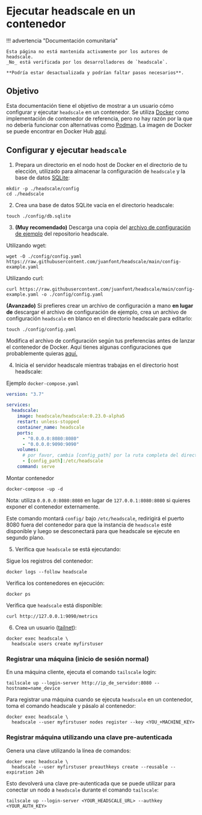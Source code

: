 # Ejecutar headscale en un contenedor

!!! advertencia "Documentación comunitaria"

    Esta página no está mantenida activamente por los autores de headscale.
    _No_ está verificada por los desarrolladores de `headscale`.

    **Podría estar desactualizada y podrían faltar pasos necesarios**.

## Objetivo

Esta documentación tiene el objetivo de mostrar a un usuario cómo configurar y ejecutar `headscale` en un contenedor.
Se utiliza [Docker](https://www.docker.com) como implementación de contenedor de referencia, pero no hay razón por la que no debería
funcionar con alternativas como [Podman](https://podman.io). La imagen de Docker se puede encontrar en Docker Hub [aquí](https://hub.docker.com/r/headscale/headscale).

## Configurar y ejecutar `headscale`

1. Prepara un directorio en el nodo host de Docker en el directorio de tu elección, utilizado para almacenar la configuración de `headscale` y la base de datos [SQLite](https://www.sqlite.org/):

```shell
mkdir -p ./headscale/config
cd ./headscale
```

2. Crea una base de datos SQLite vacía en el directorio headscale:

```shell
touch ./config/db.sqlite
```

3. **(Muy recomendado)** Descarga una copia del [archivo de configuración de ejemplo](https://github.com/juanfont/headscale/blob/main/config-example.yaml) del repositorio headscale.

Utilizando wget:

```shell
wget -O ./config/config.yaml https://raw.githubusercontent.com/juanfont/headscale/main/config-example.yaml
```

Utilizando curl:

```shell
curl https://raw.githubusercontent.com/juanfont/headscale/main/config-example.yaml -o ./config/config.yaml
```

**(Avanzado)** Si prefieres crear un archivo de configuración a mano **en lugar de** descargar el archivo de configuración de ejemplo, crea un archivo de configuración `headscale` en blanco en el directorio headscale para editarlo:

```shell
touch ./config/config.yaml
```

Modifica el archivo de configuración según tus preferencias antes de lanzar el contenedor de Docker.
Aquí tienes algunas configuraciones que probablemente quieras [aquí.](https://github.com/JDMoreu/PechiNet/blob/master/headscale/config/config.yml)

4. Inicia el servidor headscale mientras trabajas en el directorio host headscale:

Ejemplo `docker-compose.yaml`

```yaml
version: "3.7"

services:
  headscale:
    image: headscale/headscale:0.23.0-alpha5
    restart: unless-stopped
    container_name: headscale
    ports:
      - "0.0.0.0:8080:8080"
      - "0.0.0.0:9090:9090"
    volumes:
      # por favor, cambia [config_path] por la ruta completa del directorio de configuración recién creado
      - [config_path]:/etc/headscale
    command: serve

```
Montar contenedor
```shell
docker-compose -up -d
```

Nota: utiliza `0.0.0.0:8080:8080` en lugar de `127.0.0.1:8080:8080` si quieres exponer el contenedor externamente.

Este comando montará `config/` bajo `/etc/headscale`, redirigirá el puerto 8080 fuera del contenedor para que la
instancia de `headscale` esté disponible y luego se desconectará para que headscale se ejecute en segundo plano.

5. Verifica que `headscale` se está ejecutando:

Sigue los registros del contenedor:

```shell
docker logs --follow headscale
```

Verifica los contenedores en ejecución:

```shell
docker ps
```

Verifica que `headscale` está disponible:

```shell
curl http://127.0.0.1:9090/metrics
```

6. Crea un usuario ([tailnet](https://tailscale.com/kb/1136/tailnet/)):

```shell
docker exec headscale \
  headscale users create myfirstuser
```

### Registrar una máquina (inicio de sesión normal)

En una máquina cliente, ejecuta el comando `tailscale` login:

```shell
tailscale up --login-server http://ip_de_servidor:8080 --hostname=name_device
```

Para registrar una máquina cuando se ejecuta `headscale` en un contenedor, toma el comando headscale y pásalo al contenedor:

```shell
docker exec headscale \
  headscale --user myfirstuser nodes register --key <YOU_+MACHINE_KEY>
```

### Registrar máquina utilizando una clave pre-autenticada

Genera una clave utilizando la línea de comandos:

```shell
docker exec headscale \
  headscale --user myfirstuser preauthkeys create --reusable --expiration 24h
```

Esto devolverá una clave pre-autenticada que se puede utilizar para conectar un nodo a `headscale` durante el comando `tailscale`:

```shell
tailscale up --login-server <YOUR_HEADSCALE_URL> --authkey <YOUR_AUTH_KEY>
```
